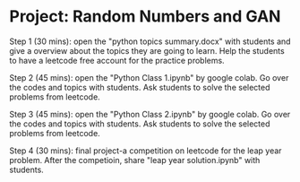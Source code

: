 # Project: Random Numbers and GAN

Step 1 (30 mins): open the "python topics summary.docx" with students and give a overview about the topics they are going to learn. Help the students to have a leetcode free account for the  practice problems. 

Step 2 (45 mins): open the "Python Class 1.ipynb" by google colab. Go over the codes and topics with students. Ask students to solve the selected problems from leetcode. 

Step 3 (45 mins): open the "Python Class 2.ipynb" by google colab. Go over the codes and topics with students. Ask students to solve the selected problems from leetcode. 

Step 4 (30 mins): final project-a competition on leetcode for the leap year problem. After the competioin, share "leap year solution.ipynb" with students.
